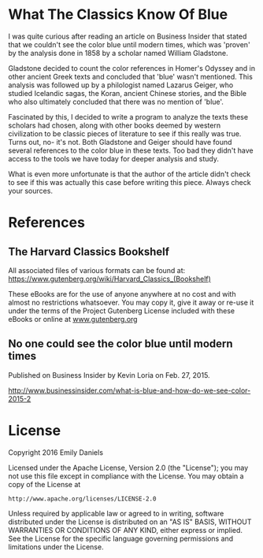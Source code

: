 What The Classics Know Of Blue
==============================

I was quite curious after reading an article on Business Insider that 
stated that we couldn't see the color blue until modern times, which 
was 'proven' by the analysis done in 1858 by a scholar named William 
Gladstone. 

Gladstone decided to count the color references in Homer's Odyssey 
and in other ancient Greek texts and concluded that 'blue' wasn't 
mentioned. This analysis was followed up by a philologist named Lazarus 
Geiger, who studied Icelandic sagas, the Koran, ancient Chinese stories, 
and the Bible who also ultimately concluded that there was no mention of 
'blue'. 

Fascinated by this, I decided to write a program to analyze the texts
these scholars had chosen, along with other books deemed by western 
civilization to be classic pieces of literature to see if this really 
was true. Turns out, no- it's not. Both Gladstone and Geiger should have
found several references to the color blue in these texts. Too bad they
didn't have access to the tools we have today for deeper analysis and 
study.
 
What is even more unfortunate is that the author of the article didn't
check to see if this was actually this case before writing this piece. 
Always check your sources.



References
==========

The Harvard Classics Bookshelf
------------------------------

All associated files of various formats can be found at:
https://www.gutenberg.org/wiki/Harvard_Classics_(Bookshelf)

These eBooks are for the use of anyone anywhere at no cost and with
almost no restrictions whatsoever.  You may copy it, give it away or
re-use it under the terms of the Project Gutenberg License included
with these eBooks or online at www.gutenberg.org


No one could see the color blue until modern times
--------------------------------------------------
Published on Business Insider by Kevin Loria on Feb. 27, 2015.

http://www.businessinsider.com/what-is-blue-and-how-do-we-see-color-2015-2


License
=======

Copyright 2016 Emily Daniels

Licensed under the Apache License, Version 2.0 (the "License");
you may not use this file except in compliance with the License.
You may obtain a copy of the License at

    http://www.apache.org/licenses/LICENSE-2.0

Unless required by applicable law or agreed to in writing, software
distributed under the License is distributed on an "AS IS" BASIS,
WITHOUT WARRANTIES OR CONDITIONS OF ANY KIND, either express or implied.
See the License for the specific language governing permissions and
limitations under the License.